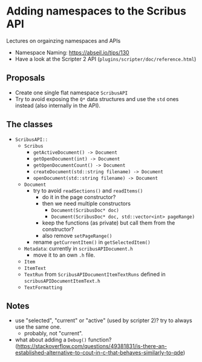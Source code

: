 # Adding namespaces to the Scribus API

Lectures on orgainzing namespaces and APIs

- Namespace Naming: https://abseil.io/tips/130
- Have a look at the Scripter 2 API (`plugins/scripter/doc/reference.html`)

## Proposals

- Create one single flat namespace `ScribusAPI`
- Try to avoid exposing the `Q*` data structures and use the `std` ones instead (also internally in the API).

## The classes

- `ScribusAPI::`
  - `Scribus`
    - `getActiveDocument() -> Document`
    - `getOpenDocument(int) -> Document`
    - `getOpenDocumentCount() -> Document`
    - `createDocument(std::string filename) -> Document`
    - `openDocument(std::string filename) -> Document`
  - `Document`
    - try to avoid `readSections()` and `readItems()`
      - do it in the page constructor?
      - then we need multiple constructors
        - `Document(ScribusDoc* doc)`
        - `Document(ScribusDoc* doc, std::vector<int> pageRange)`
      - keep the functions (as private) but call them from the constructor?
      - also remove `setPageRange()`
    - rename `getCurrentItem()` in `getSelectedItem()`
  - `Metadata`: currently in `scribusAPIDocument.h`
    - move it to an own `.h` file.
  - `Item`
  - `ItemText`
  - `TextRun` from `ScribusAPIDocumentItemTextRuns` defined in `scribusAPIDocumentItemText.h`
  - `TextFormatting`

## Notes

- use "selected", "current" or "active" (used by scripter 2)? try to always use the same one.
  - probably, not "current".
- what about adding a `Debug()` function? (https://stackoverflow.com/questions/49381831/is-there-an-established-alternative-to-cout-in-c-that-behaves-similarly-to-qde)
